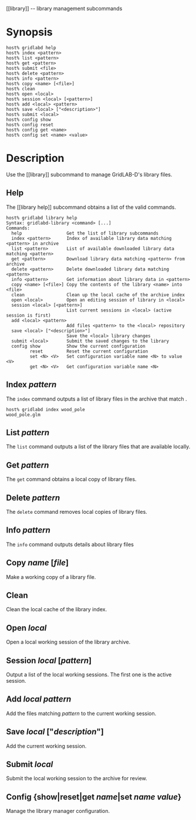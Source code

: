 [[library]] -- library management subcommands

# Synopsis
~~~
host% gridlabd help
host% index <pattern>
host% list <pattern>
host% get <pattern>
host% submit <file>
host% delete <pattern>
host% info <pattern>
host% copy <name> [<file>]
host% clean
host% open <local>
host% session <local> [<pattern>]
host% add <local> <pattern>
host% save <local> ["<description>"]
host% submit <local>
host% config show
host% config reset
host% config get <name>
host% config set <name> <value>
~~~

# Description

Use the [[library]] subcommand to manage GridLAB-D's library files.

## Help

The [[library help]] subcommand obtains a list of the valid commands.
~~~
host% gridlabd library help
Syntax: gridlabd-library <command> [...]
Commands:
  help                 Get the list of library subcommands
  index <pattern>      Index of available library data matching <pattern> in archive
  list <pattern>       List of available downloaded library data matching <pattern>
  get <pattern>        Download library data matching <pattern> from archive 
  delete <pattern>     Delete downloaded library data matching <pattern>
  info <pattern>       Get information about library data in <pattern>
  copy <name> [<file>] Copy the contents of the library <name> into <file>
  clean                Clean up the local cache of the archive index
  open <local>         Open an editing session of library in <local>
  session <local> [<pattern>]  
                       List current sessions in <local> (active session is first)
  add <local> <pattern>
                       Add files <pattern> to the <local> repository
  save <local> ["<description>"]
                       Save the <local> library changes
  submit <local>       Submit the saved changes to the library
  config show          Show the current configuration
         reset         Reset the current configuration
         set <N> <V>   Set configuration variable name <N> to value <V>
         get <N> <V>   Get configuration variable name <N>
~~~

## Index _pattern_

The `index` command outputs a list of library files in the archive that match <pattern>.  
~~~
host% gridlabd index wood_pole
wood_pole.glm
~~~

## List _pattern_

The `list` command outputs a list of the library files that are available locally.

## Get _pattern_

The `get` command obtains a local copy of library files.

## Delete _pattern_

The `delete` command removes local copies of library files.

## Info _pattern_

The `info` command outputs details about library files

## Copy _name_ [_file_]

Make a working copy of a library file.

## Clean

Clean the local cache of the library index.

## Open _local_

Open a local working session of the library archive.

## Session _local_ [_pattern_]

Output a list of the local working sessions. The first one is the active session.

## Add _local_ _pattern_

Add the files matching _pattern_ to the current working session.

## Save _local_ ["_description_"]

Add the current working session.

## Submit _local_

Submit the local working session to the archive for review.

## Config {show|reset|get _name_|set _name_ _value_}

Manage the library manager configuration.

